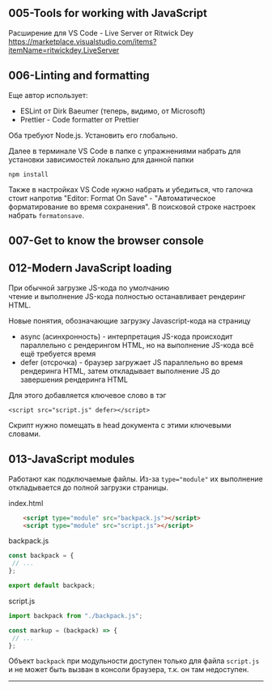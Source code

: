 ## 005-Tools for working with JavaScript

Расширение для VS Code - Live Server от Ritwick Dey  
https://marketplace.visualstudio.com/items?itemName=ritwickdey.LiveServer  

## 006-Linting and formatting

Еще автор использует:  
- ESLint от Dirk Baeumer (теперь, видимо, от Microsoft)
- Prettier - Code formatter от Prettier

Оба требуют Node.js. Установить его глобально.

Далее в терминале VS Code в папке с упражнениями набрать для установки зависимостей локально для данной папки

    npm install

Также в настройках VS Code нужно набрать и убедиться, что галочка стоит напротив "Editor: Format On Save" - "Автоматическое форматирование во время сохранения". В поисковой строке настроек набрать `formatonsave`.

## 007-Get to know the browser console

## 012-Modern JavaScript loading

При обычной загрузке JS-кода по умолчанию  
чтение и выполнение JS-кода полностью останавливает рендеринг HTML.

Новые понятия, обозначающие загрузку Javascript-кода на страницу
- async (асинхронность) - интерпретация JS-кода происходит параллельно с рендерингом HTML, но на выполнение JS-кода всё ещё требуется время
- defer (отсрочка) - браузер загружает JS параллельно во время рендеринга HTML, затем откладывает выполнение JS до завершения рендеринга HTML

Для этого добавляется ключевое слово в тэг

    <script src="script.js" defer></script>

Скрипт нужно помещать в head документа с этими ключевыми словами.

## 013-JavaScript modules

Работают как подключаемые файлы. Из-за `type="module"` их выполнение откладывается до полной загрузки страницы.

index.html
```html
    <script type="module" src="backpack.js"></script>
    <script type="module" src="script.js"></script>
```

backpack.js
```js
const backpack = {
 // ...
};

export default backpack;
```

script.js
```js
import backpack from "./backpack.js";

const markup = (backpack) => {
 // ...
};

```

Объект `backpack` при модульности доступен только для файла `script.js` и не может быть вызван в консоли браузера, т.к. он там недоступен.

---